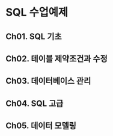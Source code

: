 # SQL 수업예제
## Ch01. SQL 기초
## Ch02. 테이블 제약조건과 수정
## Ch03. 데이터베이스 관리
## Ch04. SQL 고급
## Ch05. 데이터 모델링
